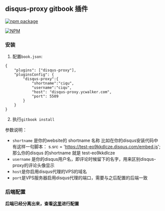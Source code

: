 ## disqus-proxy gitbook 插件
[![npm package](https://img.shields.io/npm/v/gitbook-plugin-disqus-proxy.svg?style=flat)](https://www.npmjs.org/package/gitbook-plugin-disqus-proxy)

[![NPM](https://nodei.co/npm/gitbook-plugin-disqus-proxy.png)](https://nodei.co/npm/gitbook-plugin-disqus-proxy/)

### 安装

1. 配置`book.json`:
```
{
    "plugins": ["disqus-proxy"],
    "pluginsConfig": {
        "disqus-proxy":{
            "shortname":"ciqu",
            "username":"ciqu",
            "host": "disqus-proxy.ycwalker.com",
            "port": 5509
        }
    }
}
```
2. 执行`gitbook install`

参数说明：
* `shortname` 是你的website的 shortname 名称 比如在你的disqus安装代码中 有这样一句脚本：
         s.src = 'https://test-eo9kkdlcze.disqus.com/embed.js';
         那么你的disqus 的shortname 就是 test-eo9kkdlcze
* `username` 是你的disqus用户名，即评论时候留下的名字，用来区别disqus-proxy的评论头像显示
* `host`是你启用disqus代理的VPS的域名
* `port`是VPS服务器启用disqus代理的端口，需要与之后配置的后端一致

### 后端配置

**后端已经分离出来，查看[这里](https://github.com/ciqulover/disqus-proxy-server)进行配置** 
